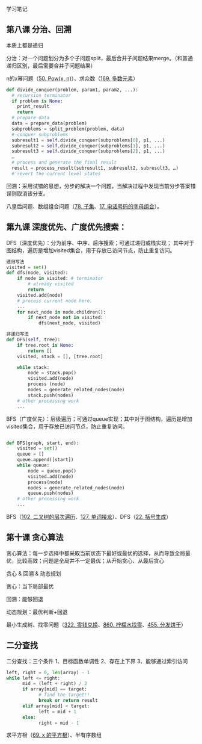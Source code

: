 学习笔记

## 第八课  分治、回溯

本质上都是递归

分治：对一个问题划分为多个子问题split，最后合并子问题结果merge。（和普通递归区别，最后需要合并子问题结果）

n的x幂问题（[50. Pow(x, n)](https://leetcode-cn.com/problems/powx-n/)）、求众数（[169. 多数元素](https://leetcode-cn.com/problems/majority-element/)）

```python
def divide_conquer(problem, param1, param2, ...): 
  # recursion terminator 
  if problem is None: 
	print_result 
	return 
  # prepare data 
  data = prepare_data(problem) 
  subproblems = split_problem(problem, data) 
  # conquer subproblems 
  subresult1 = self.divide_conquer(subproblems[0], p1, ...) 
  subresult2 = self.divide_conquer(subproblems[1], p1, ...) 
  subresult3 = self.divide_conquer(subproblems[2], p1, ...) 
  …
  # process and generate the final result 
  result = process_result(subresult1, subresult2, subresult3, …)
  # revert the current level states
```

回溯：采用试错的思想，分步的解决一个问题，当解决过程中发现当前分步答案错误则取消该分支。

八皇后问题、数组组合问题（[78. 子集](https://leetcode-cn.com/problems/subsets/)、[17. 电话号码的字母组合](https://leetcode-cn.com/problems/letter-combinations-of-a-phone-number/)）。

## 第九课 深度优先、广度优先搜索：

DFS（深度优先）：分为前序、中序、后序搜索；可通过递归或栈实现； 其中对于图结构，遍历是增加visited集合，用于存放已访问节点，防止重复访问。

```python
递归写法
visited = set() 
def dfs(node, visited):
    if node in visited: # terminator
    	# already visited 
    	return 
	visited.add(node) 
	# process current node here. 
	...
	for next_node in node.children(): 
		if next_node not in visited: 
			dfs(next_node, visited)
```

```python
非递归写法
def DFS(self, tree): 
	if tree.root is None: 
		return [] 
	visited, stack = [], [tree.root]

	while stack: 
		node = stack.pop() 
		visited.add(node)
		process (node) 
		nodes = generate_related_nodes(node) 
		stack.push(nodes) 
	# other processing work 
	...
```

BFS（广度优先）：层级遍历；可通过queue实现；其中对于图结构，遍历是增加visited集合，用于存放已访问节点，防止重复访问。

```python

def BFS(graph, start, end):
    visited = set()
	queue = [] 
	queue.append([start]) 
	while queue: 
		node = queue.pop() 
		visited.add(node)
		process(node) 
		nodes = generate_related_nodes(node) 
		queue.push(nodes)
	# other processing work 
	...
```

BFS（[102. 二叉树的层次遍历](https://leetcode-cn.com/problems/binary-tree-level-order-traversal/)、[127. 单词接龙](https://leetcode-cn.com/problems/word-ladder/)）、DFS（[22. 括号生成](https://leetcode-cn.com/problems/generate-parentheses/)）

## 第十课 贪心算法

贪心算法：每一步选择中都采取当前状态下最好或最优的选择，从而导致全局最优，比较高效；问题是全局并不一定最优；从开始贪心、从最后贪心

贪心 & 回溯 & 动态规划

贪心：当下局部最优

回溯：能够回退

动态规划：最优判断+回退

最小生成树、找零问题（[322. 零钱兑换](https://leetcode-cn.com/problems/coin-change/)、[860. 柠檬水找零](https://leetcode-cn.com/problems/lemonade-change/)、[455. 分发饼干](https://leetcode-cn.com/problems/assign-cookies/)）



## 二分查找

二分查找：三个条件 1、目标函数单调性 2、存在上下界 3、能够通过索引访问

```python
left, right = 0, len(array) - 1 
while left <= right: 
	  mid = (left + right) / 2 
	  if array[mid] == target: 
		    # find the target!! 
		    break or return result 
	  elif array[mid] < target: 
		    left = mid + 1 
	  else: 
		    right = mid - 1
```

求平方根（[69. x 的平方根](https://leetcode-cn.com/problems/sqrtx/)）、半有序数组